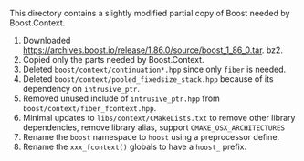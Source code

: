 This directory contains a slightly modified partial copy of Boost needed by Boost.Context.

1. Downloaded https://archives.boost.io/release/1.86.0/source/boost_1_86_0.tar.
bz2.
2. Copied only the parts needed by Boost.Context.
3. Deleted `boost/context/continuation*.hpp` since only `fiber` is needed.
4. Deleted `boost/context/pooled_fixedsize_stack.hpp` because of its 
   dependency on `intrusive_ptr`.
5. Removed unused include of `intrusive_ptr.hpp` from 
   `boost/context/fiber_fcontext.hpp`.
6. Minimal updates to `libs/context/CMakeLists.txt` to remove other library 
   dependencies, remove library alias, support `CMAKE_OSX_ARCHITECTURES`
7. Rename the `boost` namespace to `hoost` using a preprocessor define.
8. Rename the `xxx_fcontext()` globals to have a `hoost_` prefix.
